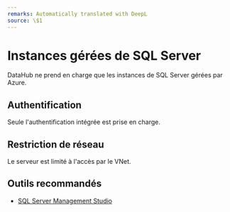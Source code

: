 ```yaml
---
remarks: Automatically translated with DeepL
source: \$1
---
```


# Instances gérées de SQL Server

DataHub ne prend en charge que les instances de SQL Server gérées par Azure.

## Authentification

Seule l'authentification intégrée est prise en charge.

## Restriction de réseau

Le serveur est limité à l'accès par le VNet.

## Outils recommandés

- [SQL Server Management Studio](https://docs.microsoft.com/en-us/sql/ssms/download-sql-server-management-studio-ssms?view=sql-server-ver15)
